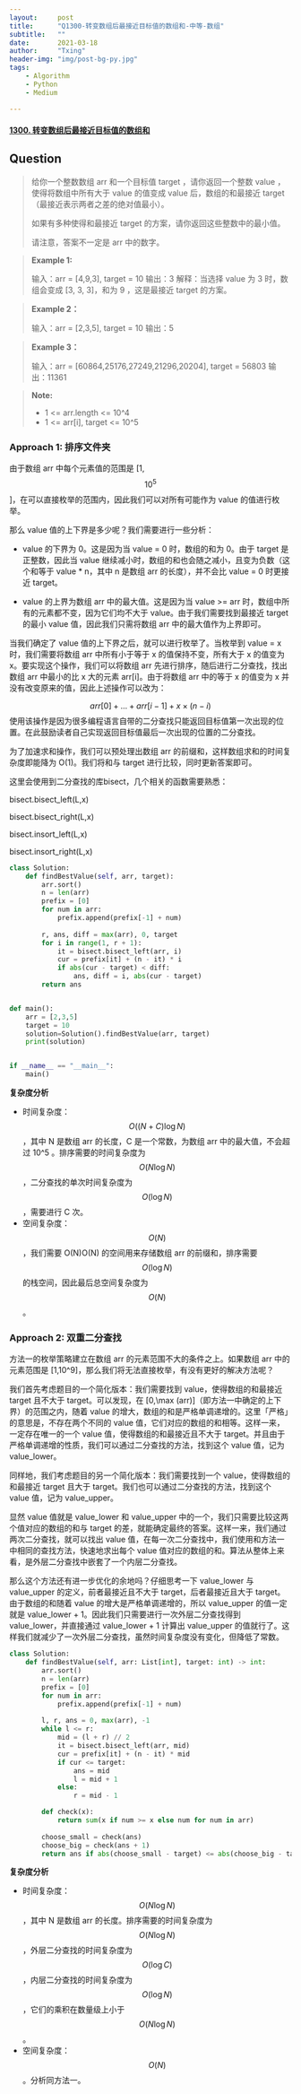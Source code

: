 ```yaml
---
layout:     post
title:      "Q1300-转变数组后最接近目标值的数组和-中等-数组"
subtitle:   ""
date:       2021-03-18
author:     "Txing"
header-img: "img/post-bg-py.jpg"
tags:
    - Algorithm
    - Python
    - Medium

---
```


#### [1300. 转变数组后最接近目标值的数组和](https://leetcode-cn.com/problems/sum-of-mutated-array-closest-to-target/)

## Question

> 给你一个整数数组 arr 和一个目标值 target ，请你返回一个整数 value ，使得将数组中所有大于 value 的值变成 value 后，数组的和最接近  target （最接近表示两者之差的绝对值最小）。
>
> 如果有多种使得和最接近 target 的方案，请你返回这些整数中的最小值。
>
> 请注意，答案不一定是 arr 中的数字。
>

> **Example 1:**
>
> 输入：arr = [4,9,3], target = 10
> 输出：3
> 解释：当选择 value 为 3 时，数组会变成 [3, 3, 3]，和为 9 ，这是最接近 target 的方案。

> **Example 2：**
>
> 输入：arr = [2,3,5], target = 10
> 输出：5

> **Example 3：**
>
> 输入：arr = [60864,25176,27249,21296,20204], target = 56803
> 输出：11361

> **Note:**
>
> - 1 <= arr.length <= 10^4
> - 1 <= arr[i], target <= 10^5

### Approach 1:  排序文件夹

由于数组 arr 中每个元素值的范围是 [1,$$10^5$$]，在可以直接枚举的范围内，因此我们可以对所有可能作为 value 的值进行枚举。

那么 value 值的上下界是多少呢？我们需要进行一些分析：

- value 的下界为 0。这是因为当 value = 0 时，数组的和为 0。由于 target 是正整数，因此当 value 继续减小时，数组的和也会随之减小，且变为负数（这个和等于 value * n，其中 n 是数组 arr 的长度），并不会比 value = 0 时更接近 target。

- value 的上界为数组 arr 中的最大值。这是因为当 value >= arr 时，数组中所有的元素都不变，因为它们均不大于 value。由于我们需要找到最接近 target 的最小 value 值，因此我们只需将数组 arr 中的最大值作为上界即可。

当我们确定了 value 值的上下界之后，就可以进行枚举了。当枚举到 value = x 时，我们需要将数组 arr 中所有小于等于 x 的值保持不变，所有大于 x 的值变为 x。要实现这个操作，我们可以将数组 arr 先进行排序，随后进行二分查找，找出数组 arr 中最小的比 x 大的元素 arr[i]。由于将数组 arr 中的等于 x 的值变为 x 并没有改变原来的值，因此上述操作可以改为：

$$
arr[0] + ... + arr[i - 1] + x \times (n - i)
$$
使用该操作是因为很多编程语言自带的二分查找只能返回目标值第一次出现的位置。在此鼓励读者自己实现返回目标值最后一次出现的位置的二分查找。

为了加速求和操作，我们可以预处理出数组 arr 的前缀和，这样数组求和的时间复杂度即能降为 O(1)。我们将和与 target 进行比较，同时更新答案即可。



这里会使用到二分查找的库bisect，几个相关的函数需要熟悉：

bisect.bisect_left(L,x)

bisect.bisect_right(L,x)

bisect.insort_left(L,x)

bisect.insort_right(L,x)


```python
class Solution:
    def findBestValue(self, arr, target):
        arr.sort()
        n = len(arr)
        prefix = [0]
        for num in arr:
            prefix.append(prefix[-1] + num)
        
        r, ans, diff = max(arr), 0, target
        for i in range(1, r + 1):
            it = bisect.bisect_left(arr, i)
            cur = prefix[it] + (n - it) * i
            if abs(cur - target) < diff:
                ans, diff = i, abs(cur - target)
        return ans


def main():
    arr = [2,3,5]
    target = 10
    solution=Solution().findBestValue(arr, target)
    print(solution)


if __name__ == "__main__":
    main()
```

**复杂度分析**

- 时间复杂度：$$O((N + C)\log N)$$，其中 N 是数组 arr 的长度，C 是一个常数，为数组 arr 中的最大值，不会超过 10^5 。排序需要的时间复杂度为 $$O(N \log N)$$，二分查找的单次时间复杂度为 $$O(\log N)$$，需要进行 C 次。
- 空间复杂度：$$O(N)$$，我们需要 O(N)O(N) 的空间用来存储数组 arr 的前缀和，排序需要 $$O(\log N)$$ 的栈空间，因此最后总空间复杂度为 $$O(N)$$。




### Approach 2:  双重二分查找

方法一的枚举策略建立在数组 arr 的元素范围不大的条件之上。如果数组 arr 中的元素范围是 [1,10^9]，那么我们将无法直接枚举，有没有更好的解决方法呢？

我们首先考虑题目的一个简化版本：我们需要找到 value，使得数组的和最接近 target 且不大于 target。可以发现，在 [0,\max (arr)]（即方法一中确定的上下界）的范围之内，随着 value 的增大，数组的和是严格单调递增的。这里「严格」的意思是，不存在两个不同的 value 值，它们对应的数组的和相等。这样一来，一定存在唯一的一个 value 值，使得数组的和最接近且不大于 target。并且由于严格单调递增的性质，我们可以通过二分查找的方法，找到这个 value 值，记为 value_lower。

同样地，我们考虑题目的另一个简化版本：我们需要找到一个 value，使得数组的和最接近 target 且大于 target。我们也可以通过二分查找的方法，找到这个 value 值，记为 value_upper。

显然 value 值就是 value_lower 和 value_upper 中的一个，我们只需要比较这两个值对应的数组的和与 target 的差，就能确定最终的答案。这样一来，我们通过两次二分查找，就可以找出 value 值，在每一次二分查找中，我们使用和方法一中相同的查找方法，快速地求出每个 value 值对应的数组的和。算法从整体上来看，是外层二分查找中嵌套了一个内层二分查找。

那么这个方法还有进一步优化的余地吗？仔细思考一下 value_lower 与 value_upper 的定义，前者最接近且不大于 target，后者最接近且大于 target。由于数组的和随着 value 的增大是严格单调递增的，所以 value_upper 的值一定就是 value_lower + 1。因此我们只需要进行一次外层二分查找得到 value_lower，并直接通过 value_lower + 1 计算出 value_upper 的值就行了。这样我们就减少了一次外层二分查找，虽然时间复杂度没有变化，但降低了常数。


```python
class Solution:
    def findBestValue(self, arr: List[int], target: int) -> int:
        arr.sort()
        n = len(arr)
        prefix = [0]
        for num in arr:
            prefix.append(prefix[-1] + num)
        
        l, r, ans = 0, max(arr), -1
        while l <= r:
            mid = (l + r) // 2
            it = bisect.bisect_left(arr, mid)
            cur = prefix[it] + (n - it) * mid
            if cur <= target:
                ans = mid
                l = mid + 1
            else:
                r = mid - 1

        def check(x):
            return sum(x if num >= x else num for num in arr)
        
        choose_small = check(ans)
        choose_big = check(ans + 1)
        return ans if abs(choose_small - target) <= abs(choose_big - target) else ans + 1
```

**复杂度分析**

- 时间复杂度：$$O(N\log N)$$，其中 N 是数组 arr 的长度。排序需要的时间复杂度为 $$O(N \log N)$$，外层二分查找的时间复杂度为 $$O(\log C)$$，内层二分查找的时间复杂度为 $$O(\log N)$$，它们的乘积在数量级上小于 $$O(N \log N)$$。
- 空间复杂度：$$O(N)$$。分析同方法一。